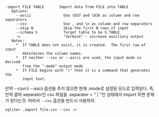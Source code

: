 ```
.import FILE TABLE       Import data from FILE into TABLE
   Options:
     --ascii               Use \037 and \036 as column and row separators
     --csv                 Use , and \n as column and row separators
     --skip N              Skip the first N rows of input
     --schema S            Target table to be S.TABLE
     -v                    "Verbose" - increase auxiliary output
   Notes:
     *  If TABLE does not exist, it is created.  The first row of input
        determines the column names.
     *  If neither --csv or --ascii are used, the input mode is derived
        from the ".mode" output mode
     *  If FILE begins with "|" then it is a command that generates the
        input text.
```
만약 --csv나 --ascii 옵션을 주지 않으면 현재 .mode로 설정된 모드로 입력된다. 즉, 만약 콤마 separator인 csv 파일을 .separator = " | "인 상태에서 import 하면 문제가 된다는것. 따라서 `--cvs` 옵션을 반드시 사용하자. 

`sqlite> .import file.csv --csv -v`
